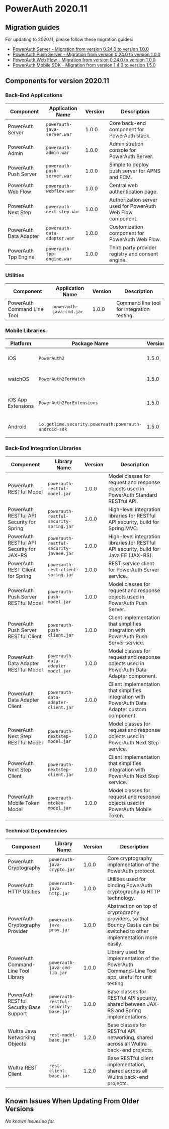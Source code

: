 # PowerAuth 2020.11

## Migration guides

For updating to 2020.11, please follow these migration guides:

- [PowerAuth Server - Migration from version 0.24.0 to version 1.0.0](https://github.com/wultra/powerauth-server/blob/develop/docs/PowerAuth-Server-1.0.0.md)
- [PowerAuth Push Server - Migration from version 0.24.0 to version 1.0.0](https://github.com/wultra/powerauth-push-server/blob/develop/docs/PowerAuth-Push-Server-1.0.0.md)
- [PowerAuth Web Flow - Migration from version 0.24.0 to version 1.0.0](https://github.com/wultra/powerauth-webflow/blob/develop/docs/Web-Flow-1.0.0.md)
- [PowerAuth Mobile SDK - Migration from version 1.4.0 to version 1.5.0](https://github.com/wultra/powerauth-mobile-sdk/blob/develop/docs/Migration-from-1.4-to-1.5.md)

## Components for version 2020.11

### Back-End Applications

| Component | Application Name | Version | Description |
|---|---|---|---|
| PowerAuth Server | `powerauth-java-server.war` | 1.0.0 | Core back-end component for PowerAuth stack. |
| PowerAuth Admin | `powerauth-admin.war` | 1.0.0 | Administration console for PowerAuth Server. |
| PowerAuth Push Server | `powerauth-push-server.war` | 1.0.0 | Simple to deploy push server for APNS and FCM. |
| PowerAuth Web Flow | `powerauth-webflow.war` | 1.0.0 | Central web authentication page. |
| PowerAuth Next Step | `powerauth-next-step.war` | 1.0.0 | Authorization server used for PowerAuth Web Flow component. |
| PowerAuth Data Adapter | `powerauth-data-adapter.war` | 1.0.0 | Customization component for PowerAuth Web Flow. |
| PowerAuth Tpp Engine | `powerauth-tpp-engine.war` | 1.0.0 | Third party provider registry and consent engine. |

### Utilities

| Component | Application Name | Version | Description |
|---|---|---|---|
| PowerAuth Command Line Tool | `powerauth-java-cmd.jar` | 1.0.0 | Command line tool for integration testing. |

### Mobile Libraries

| Platform | Package Name | Version | Description |
|---|---|---|---|
| iOS | `PowerAuth2` | 1.5.0 | A client library for iOS. |
| watchOS | `PowerAuth2ForWatch` | 1.5.0 | A limited library for watchOS. |
| iOS App Extensions | `PowerAuth2ForExtensions` | 1.5.0 | A limited library for iOS App Extensions. |
| Android | `io.getlime.security.powerauth:powerauth-android-sdk` | 1.5.0 | A client library for Android. |

### Back-End Integration Libraries

| Component | Library Name |  Version | Description |
|---|---|---|---|
| PowerAuth RESTful Model | `powerauth-restful-model.jar` | 1.0.0 | Model classes for request and response objects used in PowerAuth Standard RESTful API. |
| PowerAuth RESTful API Security for Spring | `powerauth-restful-security-spring.jar` | 1.0.0 | High-level integration libraries for RESTful API security, build for Spring MVC. |
| PowerAuth RESTful API Security for JAX-RS | `powerauth-restful-security-javaee.jar` | 1.0.0 | High-level integration libraries for RESTful API security, build for Java EE (JAX-RS). |
| PowerAuth REST Client for Spring | `powerauth-rest-client-spring.jar` | 1.0.0 | REST service client for PowerAuth Server service. |
| PowerAuth Push Server RESTful Model | `powerauth-push-model.jar` | 1.0.0 | Model classes for request and response objects used in PowerAuth Push Server. |
| PowerAuth Push Server RESTful Client | `powerauth-push-client.jar` | 1.0.0 | Client implementation that simplifies integration with PowerAuth Push Server service. |
| PowerAuth Data Adapter RESTful Model | `powerauth-data-adapter-model.jar` | 1.0.0 | Model classes for request and response objects used in PowerAuth Data Adapter component. |
| PowerAuth Data Adapter Client | `powerauth-data-adapter-client.jar` | 1.0.0 | Client implementation that simplifies integration with PowerAuth Data Adapter custom component. |
| PowerAuth Next Step RESTful Model | `powerauth-nextstep-model.jar` | 1.0.0 | Model classes for request and response objects used in PowerAuth Next Step service. |
| PowerAuth Next Step Client | `powerauth-nextstep-client.jar` | 1.0.0 | Client implementation that simplifies integration with PowerAuth Next Step service. |
| PowerAuth Mobile Token Model | `powerauth-mtoken-model.jar` | 1.0.0 | Model classes for request and response objects used in PowerAuth Mobile Token. |

### Technical Dependencies

| Component | Library Name | Version | Description |
|---|---|---|---|
| PowerAuth Cryptography | `powerauth-java-crypto.jar` | 1.0.0 | Core cryptography implementation of the PowerAuth protocol. |
| PowerAuth HTTP Utilities | `powerauth-java-http.jar` | 1.0.0 | Utilities used for binding PowerAuth cryptography to HTTP technology. |
| PowerAuth Cryptography Provider | `powerauth-java-prov.jar` | 1.0.0 | Abstraction on top of cryptography providers, so that Bouncy Castle can be switched to other implementation more easily. |
| PowerAuth Command-Line Tool Library | `powerauth-java-cmd-lib.jar` | 1.0.0 | Library used for implementation of the PowerAuth Command-Line Tool app, useful for unit testing. |
| PowerAuth RESTful Security Base Support | `powerauth-restful-security-base.jar` | 1.0.0 | Base classes for RESTful API security, shared between JAX-RS and Spring implementations. |
| Wultra Java Networking Objects | `rest-model-base.jar` | 1.2.0 | Base classes for RESTful API networking, shared across all Wultra back-end projects. |
| Wultra REST Client | `rest-client-base.jar` | 1.2.0 | Base RESTful client implementation, shared across all Wultra back-end projects. |

## Known Issues When Updating From Older Versions

_No known issues so far._